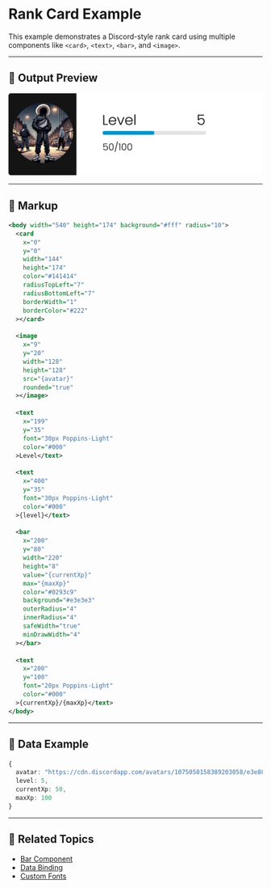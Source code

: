 # Rank Card Example

This example demonstrates a Discord-style rank card using multiple components like `<card>`, `<text>`, `<bar>`, and `<image>`.

---

## 📸 Output Preview

![Output](https://raw.githubusercontent.com/h1dr4x0/canvasium-docs/refs/heads/main/public/rank-card-preview.png)

---

## 🧩 Markup

```xml
<body width="540" height="174" background="#fff" radius="10">
  <card
    x="0"
    y="0"
    width="144"
    height="174"
    color="#141414"
    radiusTopLeft="7"
    radiusBottomLeft="7"
    borderWidth="1"
    borderColor="#222"
  ></card>

  <image
    x="9"
    y="20"
    width="128"
    height="128"
    src="{avatar}"
    rounded="true"
  ></image>

  <text
    x="199"
    y="35"
    font="30px Poppins-Light"
    color="#000"
  >Level</text>

  <text
    x="400"
    y="35"
    font="30px Poppins-Light"
    color="#000"
  >{level}</text>

  <bar
    x="200"
    y="80"
    width="220"
    height="8"
    value="{currentXp}"
    max="{maxXp}"
    color="#0293c9"
    background="#e3e3e3"
    outerRadius="4"
    innerRadius="4"
    safeWidth="true"
    minDrawWidth="4"
  ></bar>

  <text
    x="200"
    y="100"
    font="20px Poppins-Light"
    color="#000"
  >{currentXp}/{maxXp}</text>
</body>
```

---

## 🧠 Data Example

```ts
{
  avatar: "https://cdn.discordapp.com/avatars/1075050158389203058/e3e88054cc6e80a3b857f21993d3f068.png",
  level: 5,
  currentXp: 50,
  maxXp: 100
}
```

---

## 🔗 Related Topics

- [Bar Component](/components/bar)
- [Data Binding](/advanced/data-binding)
- [Custom Fonts](/guide/installation)
